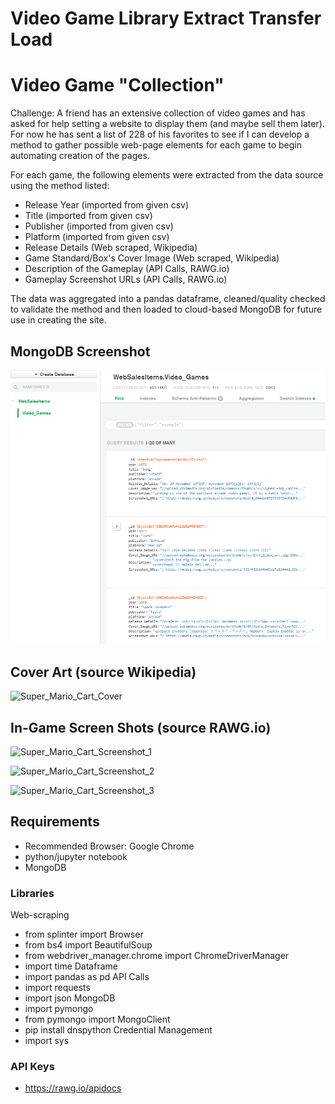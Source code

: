 # Video Game Library Extract Transfer Load

# Video Game "Collection"
Challenge: A friend has an extensive collection of video games and has asked for help setting a website to display them (and maybe sell them later). For now he has sent a list of 228 of his favorites to see if I can develop a method to gather possible web-page elements for each game to begin automating creation of the pages.

For each game, the following elements were extracted from the data source using the method listed:
* Release Year (imported from given csv)
* Title (imported from given csv)
* Publisher (imported from given csv)
* Platform (imported from given csv)
* Release Details (Web scraped, Wikipedia)
* Game Standard/Box's Cover Image (Web scraped, Wikipedia)
* Description of the Gameplay (API Calls, RAWG.io)
* Gameplay Screenshot URLs (API Calls, RAWG.io)

The data was aggregated into a pandas dataframe, cleaned/quality checked to validate the method and then loaded to cloud-based MongoDB for future use in creating the site.

## MongoDB Screenshot
![DB_Screenshot](MongoDB_Screenshot.png)

## Cover Art (source Wikipedia)

![Super_Mario_Cart_Cover](https://upload.wikimedia.org/wikipedia/en/thumb/3/38/Supermariokart_box.JPG/220px-Supermariokart_box.JPG)


## In-Game Screen Shots (source RAWG.io)

![Super_Mario_Cart_Screenshot_1](https://media.rawg.io/media/screenshots/ca2/ca2f8c6488f8204c9f6371043a8e3414.jpg)

![Super_Mario_Cart_Screenshot_2](https://media.rawg.io/media/screenshots/971/971f8d29b7babb8955823b02e7ebb1d9.jpg)

![Super_Mario_Cart_Screenshot_3](https://media.rawg.io/media/screenshots/3fe/3fe623feeb8cf55a25845d56522c877e.jpg)


## Requirements
* Recommended Browser: Google Chrome
* python/jupyter notebook
* MongoDB
### Libraries
Web-scraping
* from splinter import Browser
* from bs4 import BeautifulSoup
* from webdriver_manager.chrome import ChromeDriverManager
* import time
Dataframe
* import pandas as pd
API Calls
* import requests
* import json
MongoDB
* import pymongo
* from pymongo import MongoClient
* pip install dnspython
Credential Management
* import sys
### API Keys
* https://rawg.io/apidocs 
